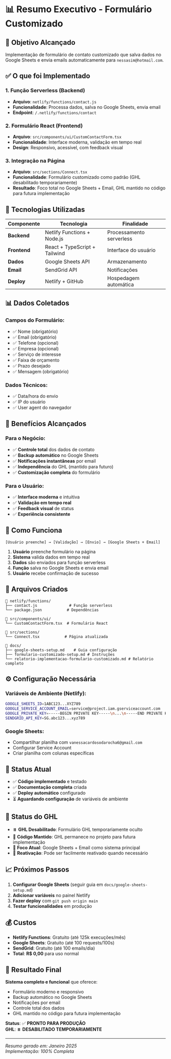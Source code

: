 # 📊 Resumo Executivo - Formulário Customizado

## 🎯 Objetivo Alcançado
Implementação de formulário de contato customizado que salva dados no Google Sheets e envia emails automaticamente para `nessasim@hotmail.com`.

## ✅ O que foi Implementado

### **1. Função Serverless (Backend)**
- **Arquivo**: `netlify/functions/contact.js`
- **Funcionalidade**: Processa dados, salva no Google Sheets, envia email
- **Endpoint**: `/.netlify/functions/contact`

### **2. Formulário React (Frontend)**
- **Arquivo**: `src/components/ui/CustomContactForm.tsx`
- **Funcionalidade**: Interface moderna, validação em tempo real
- **Design**: Responsivo, acessível, com feedback visual

### **3. Integração na Página**
- **Arquivo**: `src/sections/Connect.tsx`
- **Funcionalidade**: Formulário customizado como padrão (GHL desabilitado temporariamente)
- **Resultado**: Foco total no Google Sheets + Email, GHL mantido no código para futura implementação

## 🔧 Tecnologias Utilizadas

| Componente | Tecnologia | Finalidade |
|------------|------------|------------|
| **Backend** | Netlify Functions + Node.js | Processamento serverless |
| **Frontend** | React + TypeScript + Tailwind | Interface do usuário |
| **Dados** | Google Sheets API | Armazenamento |
| **Email** | SendGrid API | Notificações |
| **Deploy** | Netlify + GitHub | Hospedagem automática |

## 📊 Dados Coletados

### **Campos do Formulário:**
- ✅ Nome (obrigatório)
- ✅ Email (obrigatório)
- ✅ Telefone (opcional)
- ✅ Empresa (opcional)
- ✅ Serviço de interesse
- ✅ Faixa de orçamento
- ✅ Prazo desejado
- ✅ Mensagem (obrigatório)

### **Dados Técnicos:**
- ✅ Data/hora do envio
- ✅ IP do usuário
- ✅ User agent do navegador

## 🎯 Benefícios Alcançados

### **Para o Negócio:**
- ✅ **Controle total** dos dados de contato
- ✅ **Backup automático** no Google Sheets
- ✅ **Notificações instantâneas** por email
- ✅ **Independência** do GHL (mantido para futuro)
- ✅ **Customização completa** do formulário

### **Para o Usuário:**
- ✅ **Interface moderna** e intuitiva
- ✅ **Validação em tempo real**
- ✅ **Feedback visual** de status
- ✅ **Experiência consistente**

## 🔄 Como Funciona

```
[Usuário preenche] → [Validação] → [Envio] → [Google Sheets + Email]
```

1. **Usuário** preenche formulário na página
2. **Sistema** valida dados em tempo real
3. **Dados** são enviados para função serverless
4. **Função** salva no Google Sheets e envia email
5. **Usuário** recebe confirmação de sucesso

## 📁 Arquivos Criados

```
📁 netlify/functions/
├── contact.js              # Função serverless
└── package.json           # Dependências

📁 src/components/ui/
└── CustomContactForm.tsx  # Formulário React

📁 src/sections/
└── Connect.tsx           # Página atualizada

📁 docs/
├── google-sheets-setup.md    # Guia configuração
├── formulario-customizado-setup.md # Instruções
└── relatorio-implementacao-formulario-customizado.md # Relatório completo
```

## ⚙️ Configuração Necessária

### **Variáveis de Ambiente (Netlify):**
```bash
GOOGLE_SHEETS_ID=1ABC123...XYZ789
GOOGLE_SERVICE_ACCOUNT_EMAIL=service@project.iam.gserviceaccount.com
GOOGLE_PRIVATE_KEY=-----BEGIN PRIVATE KEY-----\n...\n-----END PRIVATE KEY-----\n
SENDGRID_API_KEY=SG.abc123...xyz789
```

### **Google Sheets:**
- Compartilhar planilha com `vanessacardosodarocha6@gmail.com`
- Configurar Service Account
- Criar planilha com colunas específicas

## 🚀 Status Atual

- ✅ **Código implementado** e testado
- ✅ **Documentação completa** criada
- ✅ **Deploy automático** configurado
- ⏳ **Aguardando configuração** de variáveis de ambiente

## 🔄 Status do GHL

- ⏸️ **GHL Desabilitado**: Formulário GHL temporariamente oculto
- 💾 **Código Mantido**: GHL permanece no projeto para futura implementação
- 🎯 **Foco Atual**: Google Sheets + Email como sistema principal
- 🔧 **Reativação**: Pode ser facilmente reativado quando necessário

## 📈 Próximos Passos

1. **Configurar Google Sheets** (seguir guia em `docs/google-sheets-setup.md`)
2. **Adicionar variáveis** no painel Netlify
3. **Fazer deploy** com `git push origin main`
4. **Testar funcionalidades** em produção

## 💰 Custos

- **Netlify Functions**: Gratuito (até 125k execuções/mês)
- **Google Sheets**: Gratuito (até 100 requests/100s)
- **SendGrid**: Gratuito (até 100 emails/dia)
- **Total**: **R$ 0,00** para uso normal

## 🎉 Resultado Final

**Sistema completo e funcional** que oferece:
- Formulário moderno e responsivo
- Backup automático no Google Sheets
- Notificações por email
- Controle total dos dados
- GHL mantido no código para futura implementação

**Status**: ✅ **PRONTO PARA PRODUÇÃO**  
**GHL**: ⏸️ **DESABILITADO TEMPORARIAMENTE**

---

*Resumo gerado em: Janeiro 2025*  
*Implementação: 100% Completa*
